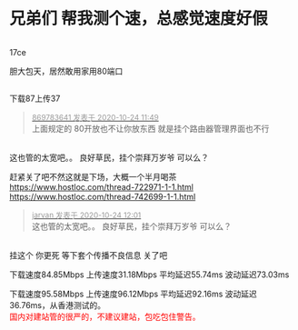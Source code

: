 # 兄弟们 帮我测个速，总感觉速度好假


<img id="aimg_S67n2" onclick="zoom(this, this.src, 0, 0, 0)" class="zoom" src="https://www.stardock.cf/images/2020/10/24/SNIMOK-EKRANA-2020-10-24-V-11.51.30.png" onmouseover="img_onmouseoverfunc(this)" onload="thumbImg(this)" border="0" alt="" />

17ce

胆大包天，居然敢用家用80端口

<img id="aimg_t693F" onclick="zoom(this, this.src, 0, 0, 0)" class="zoom" src="https://s3.jpg.cm/2020/10/24/Nrpdu.png" onmouseover="img_onmouseoverfunc(this)" onload="thumbImg(this)" border="0" alt="" />

下载87上传37<img id="aimg_m5JGT" onclick="zoom(this, this.src, 0, 0, 0)" class="zoom" src="https://cdn.jsdelivr.net/gh/hishis/forum-master/public/images/patch.gif" onmouseover="img_onmouseoverfunc(this)" onload="thumbImg(this)" border="0" alt="" />

<div class="quote"><blockquote><font size="2"><a href="https://www.hostloc.com/forum.php?mod=redirect&amp;goto=findpost&amp;pid=9345097&amp;ptid=757916" target="_blank"><font color="#999999">869783641 发表于 2020-10-24 11:49</font></a></font><br />
上面规定的 80开放也不让你放东西 就是挂个路由器管理界面也不行</blockquote></div><br />
这也管的太宽吧。。 良好草民，挂个崇拜万岁爷 可以么？

赶紧关了吧不然这就是下场，大概一个半月喝茶<br />
https://www.hostloc.com/thread-722971-1-1.html<br />
https://www.hostloc.com/thread-742699-1-1.html

<div class="quote"><blockquote><font size="2"><a href="https://www.hostloc.com/forum.php?mod=redirect&amp;goto=findpost&amp;pid=9345140&amp;ptid=757916" target="_blank"><font color="#999999">jarvan 发表于 2020-10-24 12:01</font></a></font><br />
这也管的太宽吧。。 良好草民，挂个崇拜万岁爷 可以么？</blockquote></div><br />
挂这个 你更死 等下套个传播不良信息 关了吧<img id="aimg_yw3O6" onclick="zoom(this, this.src, 0, 0, 0)" class="zoom" src="https://cdn.jsdelivr.net/gh/hishis/forum-master/public/images/patch.gif" onmouseover="img_onmouseoverfunc(this)" onload="thumbImg(this)" border="0" alt="" />

下载速度84.85Mbps 上传速度31.18Mbps 平均延迟55.74ms 波动延迟73.03ms<br />


 下载速度95.58Mbps 上传速度96.12Mbps 平均延迟92.16ms 波动延迟36.76ms，从香港测试的。<br />
<font color="Red">国内对建站管的很严的，不建议建站，包吃包住警告。</font>
